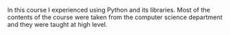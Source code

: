 In this course I experienced using Python and its libraries. Most of the contents of the course were taken from the computer science department and they were taught at  high level.
